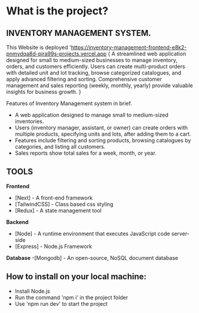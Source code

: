 # What is the project?

## INVENTORY MANAGEMENT SYSTEM.

This Website is deployed 'https://inventory-management-frontend-e8k2-pnmydqa8d-pjra99s-projects.vercel.app
{ 
A streamlined web application designed for small to medium-sized businesses to manage inventory, orders, and customers efficiently. Users can create multi-product orders with detailed unit and lot tracking, browse categorized catalogues, and apply advanced filtering and sorting. Comprehensive customer management and sales reporting (weekly, monthly, yearly) provide valuable insights for business growth.
}

Features of Inventory Management system in brief.

- A web application designed to manage small to medium-sized inventories.
- Users (inventory manager, assistant, or owner) can create orders with multiple products, specifying units and lots, after adding them to a cart.
- Features include filtering and sorting products, browsing catalogues by categories, and listing all customers.
- Sales reports show total sales for a week, month, or year.

## TOOLS

**Frontend**
- [Next] - A front-end framework
- [TailwindCSS] - Class based css styling
- [Redux] - A state management tool

**Backend**
- [Node] - A runtime environment that executes JavaScript code server-side
- [Express] - Node.js Framework

**Database**
-[Mongodb] - An open-source, NoSQL document database

## How to install on your local machine:

- Install Node.js
- Run the command 'npm i' in the project folder
- Use 'npm run dev' to start the project
